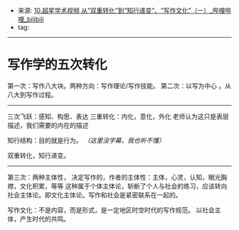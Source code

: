 - 来源: [10.超星学术视频 从“双重转化”到“知行递变”、“写作文化”（一）_哔哩哔哩_bilibili](https://www.bilibili.com/video/BV1sJ41177oi?p=10&spm_id_from=pageDriver&vd_source=83df030680704f429708dd43dda99fda)
- tag: 
***
# 写作学的五次转化  
第一次：写作八大块。两种方向：写作理论/写作技能。
第二次：以写为中心 。从八大到写作过程。
***

三次飞跃：感知、构思、表达
三重转化：内化，意化，外化
老师认为这只是表层描述，我们需要的内在的描述

知行结构：目的就是行为。
*（这里没字幕，我也听不懂）*

双重转化，知行递变。
***
第三次：两种主体性，
决定写作的，作者的主体性：主体，心灵，认知，眼光胸襟，文化积累，等等
这种属于个体主体论，斩断了个人与社会的练习，应该转向社会主体论。即文化主体论。写作和社会是紧密联系在一起的。

写作文化：不是内容，而是形式，是一定地区时空时代的写作规范。
以社会主体，产生时代的共鸣。